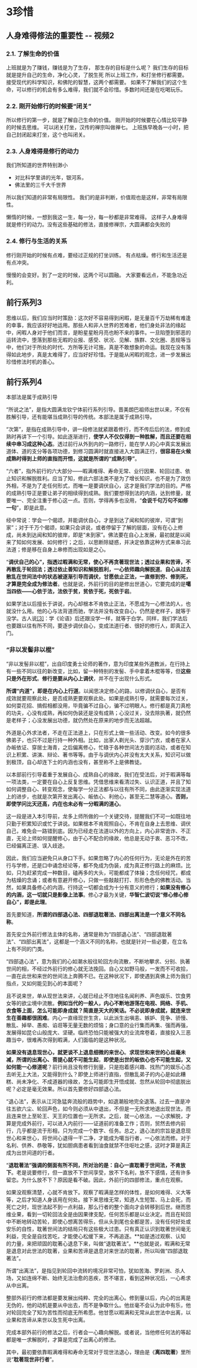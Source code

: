 # 3珍惜

## 人身难得修法的重要性 -- 视频2

### 2.1. 了解生命的价值

上班就是为了赚钱，赚钱是为了生存， 那生存的目标是什么呢？ 我们生存的目标就是提升自己的生命，净化心灵，了脱生死 所以上班工作，和打坐修行都需要。 接受现代的科学知识，和佛陀的智慧，这两个都需要。 如果不了解我们的这个生命，可以修行的机会有多么难得，我们就不会珍惜。多数时间还是在吃喝玩乐。

### 2.2. 刚开始修行的时候要“闭关”

所以修行的第一步，就是了解自己生命的价值。 刚开始的时候要在心情比较平静的时候去思维。 可以闭关打坐，汉传的禅宗叫做禅七。 上班族早晚各一小时，把自己封闭起来打坐，这个也叫闭关。

### 2.3. 人身难得是修行的动力

我们所知道的世界特别渺小

* 对比科学里讲的光年，银河系，
* 佛法里的三千大千世界

所以我们知道的非常有局限性。 我们的是非判断，价值观也是这样，非常有局限性。

懒惰的时候，一想到我这一生，每一分，每一秒都是非常难得。 这样子人身难得就是修行的动力。没有这些基础的修法，直接修禅宗，大圆满都会失败的

### 2.4. 修行与生活的关系

修行刚开始的时候有点难，要经过正规的打坐训练。 有点枯燥。修行和生活还是有点冲突。

慢慢的会变好。到了一定的时候，这两个可以圆融。 大家要看远点，不能急功近利。

## 前行系列3

思维以后，我们应当时时策励：这次好不容易得到闲暇，是无量百千万劫稀有难逢的幸事，我应该好好地运用。那些人和非人世界的苦难者，他们身处非法的缘起中，闲暇人身对于他们而言，是盼星星盼月亮也盼不来的事件。一旦陷堕到邪恶的运转流中，堕落到那些无暇的业报、感受、状况、见解、族群、文化圈、恶规等当中，他们对于所处的时代、方所等无计可施，真是不敢想象的命运。我现在没有落得如此地步，真是太难得了，应当好好珍惜。于是能从闲暇的观念，进一步发展出珍惜修法时机的善心。

## 前行系列4

本部法是属于成熟引导

“所说之法”，是指大圆满龙钦宁体前行系列引导。晋美朗巴祖师出世以来，不仅有胜解引导，还有能堪当成熟引导的传统。本部法是属于成熟引导。

“次第”，是指在成熟引导中，讲一段修法就紧跟着修行，而不传后后的法，修到成熟时再讲下一个引导。如此逐渐进行，**使学人不仅仅得到一种胜解，而且还要在相续中串习成这种心态**。透过前行从外到内的一路修行，能在学人的心中真实发展出道体、道的支分等各项功德，到修习圆满时就直接进入大圆满正行，**很容易在火候成熟时得到上师的直指而开悟，这就是所谓的“成熟引导”**。

“六者”，指外前行的六大部分——暇满难得、寿命无常、业行因果、轮回过患、依止知识和解脱胜利。应当了知，修此六部法类不是为了增长知识，也不是为了效仿外相，不是为了走任何形式，而唯一是要调伏自心，这才是我们学法的目的。严格的成熟引导正是要让弟子的相续得到成熟。我们要想得到法的内涵，达到修量，就要唯一、完全注重于修心这一点。否则，学得再多也没用，“**会说千句万句不如修一句**”，即是此意。

经中常说：学会一个偈颂，并能调伏自心，才是到达了闻和知的彼岸，可谓“到家”；对于千万个偈颂，如果只会讲说，或者停留于了解的层面，没有在心上修成，尚未到达闻和知的彼岸，即是“未到家”。佛法要在自心上发展，最初就是以闻来了知如何发展、如何修行；之后，以思断除疑惑，并决定依靠这种方式来串习此法道；修是移在自身上串修而出现如是之心。

“**调伏自己的心”，指透过暇满和无常，使心不再贪著现世法；透过业果和苦谛，不再散乱于轮回法；透过依止善知识和解脱胜利，一心依师趣向解脱道**。**自心从过去散乱在世间法中的状态被逐渐引导而调伏，甘愿依止正法，一直修到穷、修到死，才算是完全成为修法者**。也就是说，外前行的目的是修出世道心，它要完成的是**噶当四依——心依于法，法依于贫，贫依于死，死依于岩**。

如果学法以后擅长于讲说，内心却根本不肯依止正法，不愿成为一心修法的人，也就没什么用。他的心与法背道而驰，学法并没有改变自心，仍然是老样子，就等于没学。古人说[\[3\]](applewebdata://7DA84842-2FC5-4EAB-9710-C71E622F6EC0#_ftn3)：学《论语》后还跟没学一样，就等于白学。同样，我们学法后也要跟以往有所不同，要逐步调伏自心，变成法道行者、很好的修行人，即真正入门。

### “非以发髻非以棍”

“非以发髻非以棍”，出自印度勇士论师的著作，意为印度某些外道教派，在行持上有一些不同以往的新改变，比如，留一种特别的发髻、手中拿着木棍等等，但**这些只是外在形式**。**修行是要从内心上调伏**，并不在于出现什么形式。

**所谓“内道”，即是在内心上行道**。以闻思决定修心的路，以修调伏自心，是否有成效就要观察此处，是否成熟更要观察此处。如果是成熟引导，就需要每次过关，如何耍花招、搞假相都没用，毕竟骗不过自心，骗不过明眼人。修行都是真刀真枪的功夫，心没有成熟，再如何伪装还是没有成熟；心没过关，没去除执著，就仍然是老样子；心没发展出功德，就仍然处在原来的地步而无法超越。

外道是心外求法者，不走在正法道上，只在形式上做一些活动、改变。如今的很多佛弟子，也只不过是行持一种外相。比如，出家人剃光头、穿沙门衣，或者在家人办皈依证、穿居士海青，之后偏离修心，忙碌于各种世间法方面的活动，或者在知识上积累、讲演、辩论、著书等等。由于与调伏内心并没有太大关系，知识可以做到极顶，自心却连下士的内涵也没有，甚至称不上是佛教徒。

以本部前行引导着重于发展自心、成熟自心的缘故，我们在受法后，对于暇满等每一项法类，一定要在自心上反复思维。凭借思维来看清过失、认识正道，并且了知如何调整自心、转变观念，使每学一分正法都与以往有所不同，由此逐渐实现法道上的进步，也就是次第开发出离心、皈依心、利他心，甚至无二慧等道心。**否则，即使学问比天还高，内在也未必有一分暇满的道心**。

这一段是进入本引导前，龙多上师所做的一个关键交待，提醒我们不可一如既往地只勤于积累知识或忙于讲说。如果根本不肯观照自心，不肯在自身上去思维、调伏自己，难免会一路错到底。因为已经走在法道以外的方向上，内心非常诡诈、不正直，无论上师如何提醒修心，由于心不配合的缘故，他总是无动于衷、恶习不改，已经偏离正道、误入歧途。

因此，我们应当避免只从身口下手。如果忽略了内心的任何行为，无论是外在的苦行与学修，还是口中诵念经论等，都不免成为伪装，成为真正修行路上的麻烦。比如，只为赶紧完成一种数目，磕再多的大头，可能都成了体操；念任何经咒，都成为枯燥的念诵；或者有意避开修心，只做一些敲敲打打、形形色色的佛教活动。当然，如果具备修心的内涵，行持这一切都会成为十分有意义的修行；**如果没有修心的内涵，这一切就只是影像上法事**。修心才最为关键，**华智仁波切说“修心修心修自心”，即是此理**。

首先要知道，**所谓的四部退心法、四部退耽著法、四部出离法是一个意义不同名称**。

首先安立外前行修法主体的名称，通常是称为“四部退心法”、“四部退耽著法”、“四部出离法”，这都是一个涵义不同的名称，也就是针对一些必要，在立名上有不同的门类。

“四部退心法”，意为我们的心如潮水般往轮回方向流散，不断地攀求、分别、执著世间的相，不经过外前行的修心就无法挽回。自心又如野马般，一发而不可收拾，一直在此世和来世的世间法上奔腾不已。在这种状况下，即使遇到真佛上师为我们指点，又如何能见到心的本面呢？

且不说来世，单从现世法来讲，心就已经止不住地往名闻利养、声色娱乐、饮食男女等的欲尘境中流散。**例如当代的一般人，内心不断地游荡在电视、网络、手机、衣食等上面，怎么可能即身成就？简直是天大的笑话。不必说即身成就，就连来世生在善趣都很困难**。内心一直缘现世生贪，以此派生出嗔恚、嫉妒、竞争、骄慢、散乱、掉举、愚痴、谄诳等无量无数的烦恼；身口意的业行集而再集、强而再强，发展得如昆仑山般庞大、坚硬。临终恐怕只能被强大的业流席卷着，直接投入三恶趣当中，很难再次得到暇满，人们面临的是这种状况。

**如果没有退息现世心，就更谈不上退息细微的来世心**。**求现世和来世的心丝毫未减，所谓的出离心、菩提心就不可能生起**，**即使是出世的皈依心也不可能生起，又如何能一心修道呢**？前行尚且没有修行到量，只是抱着感兴趣、找热门的娱乐心态去听无上大法，又能得到什么？即使上师进行直指，但散乱弟子的内心是如此糟糕、尚未净化、不成道器的缘故，怎么可能即生开悟成就、忽然从轮回中彻底脱出呢？必定是毫无效果。所以首先要修好四部退心法。

“退心法”，表示从江河急猛奔流般的趋势中，如退潮般地完全退落。过去一直是冲往五欲六尘、轮回声色，如今则必须从中退出，不但是一无所求地退出现世法，而且连来世上至轮王、天王的位置也一无所求。之后，就一心依法，一心求解脱，才算是完成外前行，可以进入内前行——证道前的准备工作；否则，贸然去修内前行，几乎都是流于形相，只为完成一个数字、任务。总之，退心法的宗旨是退息现世心和来世心，将世间心退得一干二净，才能成为噶当行者，一心依法而修。对于名利、供养、恭敬等，犹如胆病患者看到油食就禁不住呕吐之感，这时才算是真正成为出世间道的行者。

“**退耽著法”强调的侧面有所不同，所对治的是：自心一直耽著于世间法，不肯放下**。老是说要修行，但一直放不下世间享受，放不下名利，放不下感情，还有许多留恋。为什么放不下？原因是看不破。因此，外前行的四部修法，重点在观察。

如果没观察清楚，心就不肯放下。观察了暇满是怎样的体性，是如何难得、义大等等，之后才知道人身该用在何处。接下来思维无常，知道人生短暂、马上会死，而死亡之时，现世法起不到一点利益，那么行者的整个面向才会转移到后世。继而思维业果，看到一切轮回法全是由因果律支配，任何苦乐都是以业决定。而且在轮回中不断地转动苦轮，即使心想离苦得乐，但从头到尾也全都是苦，没有任何好处或安乐的自性，耽著世间法的结局只有这些极大过患。只有真正认识到耽著世间毫无利益，完全是自找苦吃，才能使心松缓下来，不再追逐。**如是透过观察、认知的力量，来把顽固的耽著心退息下来，叫做“退耽著法”。**也就是说，暇满和无常是退息对此世法的耽著，业果和苦谛是退息对来世法的耽著，所以叫做“四部退耽著法”。

所谓“出离法”，是指见到轮回中流转的境况非常可怕，犹如苦海、罗刹洲、杀人场，又如连绵不断、始终无法治愈的恶疾，苦不堪言，看到这种状况后，一心希求从中出离。

整部外前行的修法都是要发展出纯粹、完全的出离心。修到量以后，内心的出离是无伪的，他的动机是要从中出去，而不是争取什么。他丝毫不会认为此中有乐，他对轮回完全了知为苦性而彻底无所希愿。他甘愿以暇满和无常从此世法中出离，以业果和苦谛从来世以及生死中出离。

完成本部外前行的修法之后，行者会一心趣向解脱。或者说，当他修任何法的等起都是唯一求解脱时，才算是完成了出离心的修法。

其中，最初要依靠暇满难得和寿命无常对于现世法退心，理由是《**离四耽著**》里所说“**耽著现世非行者**”。

